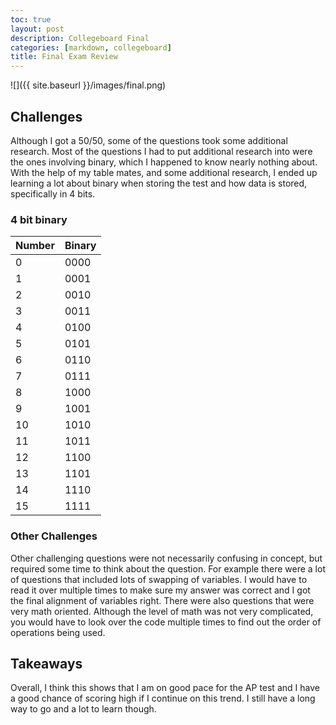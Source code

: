 ```yaml
---
toc: true
layout: post
description: Collegeboard Final
categories: [markdown, collegeboard]
title: Final Exam Review
---
```


![]({{ site.baseurl }}/images/final.png)

## Challenges
Although I got a 50/50, some of the questions took some additional research. Most of the questions I had to put additional research into were the ones involving binary, which I happened to know nearly nothing about. With the help of my table mates, and some additional research, I ended up learning a lot about binary when storing the test and how data is stored, specifically in 4 bits.

### 4 bit binary

| Number | Binary |
| --- | --- |
| 0 | 0000 |
| 1 | 0001 |
| 2 | 0010 |
| 3 | 0011 |
| 4 | 0100 |
| 5 | 0101 |
| 6 | 0110 |
| 7 | 0111 |
| 8 | 1000 |
| 9 | 1001 |
| 10 | 1010 |
| 11 | 1011 |
| 12 | 1100 |
| 13 | 1101 |
| 14 | 1110 |
| 15 | 1111 |

### Other Challenges
Other challenging questions were not necessarily confusing in concept, but required some time to think about the question. For example there were a lot of questions that included lots of swapping of variables. I would have to read it over multiple times to make sure my answer was correct and I got the final alignment of variables right. There were also questions that were very math oriented. Although the level of math was not very complicated, you would have to look over the code multiple times to find out the order of operations being used.

## Takeaways
Overall, I think this shows that I am on good pace for the AP test and I have a good chance of scoring high if I continue on this trend. I still have a long way to go and a lot to learn though.
